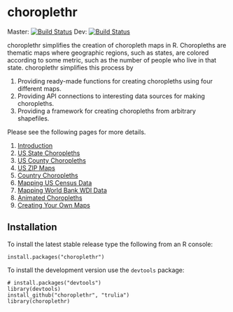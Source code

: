 # choroplethr
Master: [![Build Status](https://travis-ci.org/trulia/choroplethr.png?branch=master)](https://travis-ci.org/trulia/choroplethr)
Dev: [![Build Status](https://travis-ci.org/trulia/choroplethr.png?branch=dev)](https://travis-ci.org/trulia/choroplethr)

choroplethr simplifies the creation of choropleth maps in R. Choropleths are thematic maps where geographic regions, such as states, are colored according to some metric, such as the number of people who live in that state.  choroplethr simplifies this process by
    
1. Providing ready-made functions for creating choropleths using four different maps.
2. Providing API connections to interesting data sources for making choropleths.
3. Providing a framework for creating choropleths from arbitrary shapefiles.

Please see the following pages for more details.

1. [Introduction](https://github.com/trulia/choroplethr/wiki/Introduction)
1. [US State Choropleths](https://github.com/trulia/choroplethr/wiki/US-State-Choropleths)
1. [US County Choropleths](https://github.com/trulia/choroplethr/wiki/US-County-Choropleths)
1. [US ZIP Maps](https://github.com/trulia/choroplethr/wiki/US-ZIP-Maps)
1. [Country Choropleths](https://github.com/trulia/choroplethr/wiki/Country-Choropleths)
1. [Mapping US Census Data](https://github.com/trulia/choroplethr/wiki/Mapping-Census-Data)
1. [Mapping World Bank WDI Data](https://github.com/trulia/choroplethr/wiki/Mapping-World-Bank-Data)
1. [Animated Choropleths](https://github.com/trulia/choroplethr/wiki/Animated-Choropleths)
1. [Creating Your Own Maps](https://github.com/trulia/choroplethr/wiki/Creating-Your-Own-Maps)

## Installation

To install the latest stable release type the following from an R console:

```
install.packages("choroplethr")
```

To install the development version use the `devtools` package:

```
# install.packages("devtools")
library(devtools)
install_github("choroplethr", "trulia")
library(choroplethr)
```
